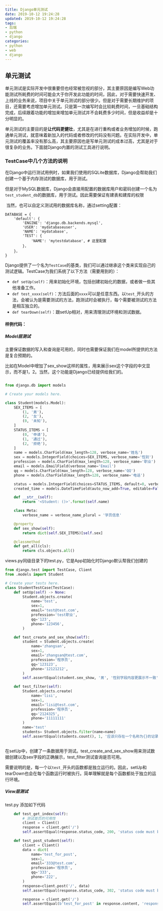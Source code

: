 ```yaml
---
title: Django单元测试
date: 2019-10-12 19:24:28
updated: 2019-10-12 19:24:28
tags:
- 后端
- python
- django
categories:
- python
- web
- django
---
```


## 单元测试

​        单元测试是实际开发中很重要但也经常被忽视的部分，其主要原因是编写Web功能测试所耗费的时间可能会大于你开发此功能的时间，因此，对于需要快速开发、上线的业务来说，项目中关于单元测试的部分很少。但是对于需要长期维护的项目，还需要考虑增加单元测试。只是第一次编写时会比较耗费时间，一旦基础结构完成，后续跟着功能的增加来增加单元测试并不会耗费多少时间，但是收益却是十分明显的。

​        单元测试的主要目的是**让代码更健壮**，尤其是在进行重构或者业务增加的时候，跑通单元测试，就意味着新加入的代码或者修改的代码没有问题。在实际开发中，单元测试的覆盖率没有那么高，其主要原因也是写单元测试的成本过高，尤其是对于很复杂的业务。下面就Django内置的测试工具进行说明。

### TestCase中几个方法的说明

​       在Django中运行测试用例时，如果我们使用的SQLite数据库，Django会帮助我们创建一个基于内存测试的数据库，用于测试。

​		但是对于MySQL数据库，Django会直接用配置的数据库用户和密码创建一个名为`test_student_db`的数据库，用于测试。因此需要保证有建表和建库的权限

​		当然，也可以自定义测试用的数据库名称，通过setting配置：

```
DATABASE = {
	'default': {
		'ENGINE': 'django.db.backends.mysql',
		'USER': 'mydatabaseuser',
		'NAME': 'mydatabase',
		'TEST': {
			'NAME': 'mytestdatabase', # 这里配置
		}，
	}，
}
```

Django提供了一个名为`TestCase`的基类，我们可以通过继承这个类来实现自己的测试逻辑。TestCase为我们系统了以下方法（需要用到的）：

- `def setUp(self)`：用来初始化环境，包括创建初始化的数据，或者做一些其他准备工作。
- `def test_xxxx(self)`：方法后面的`xxxx`可以是任意东西。以`test_`开头的方法，会被认为是需要测试的方法，跑测试时会被执行，每个需要被测试的方法是相互独立的。
- `def tearDown(self)`：跟setUp相对，用来清理测试环境和测试数据。

#### 样例代码：

##### Model层测试

主要保证数据的写入和查询是可用的，同时也需要保证我们在model所提供的方法是复合预期的。

比如在Model中增加了sex_show这样的属性，用来展示sex这个字段的中文显示，而不是1，2。当然，这个功能是Django已经提供给我们的。

```python

from django.db import models

# Create your models here.

class Student(models.Model):
    SEX_ITEMS = [
        (1, '男'),
        (2, '女'),
        (0, '未知'),
    ]
    STATUS_ITEMS = [
        (0, '申请'),
        (1, '通过'),
        (2, '拒绝'),
    ]
    name = models.CharField(max_length=128, verbose_name='姓名')
    sex = models.IntegerField(choices=SEX_ITEMS, verbose_name='性别')
    profession = models.CharField(max_length=128, verbose_name='职业')
    email = models.EmailField(verbose_name='Email')
    qq = models.CharField(max_length=128, verbose_name='QQ')
    phone = models.CharField(max_length=128, verbose_name='电话')

    status = models.IntegerField(choices=STATUS_ITEMS, default=0, verbose_name='审核状态')
    created_time = models.DateTimeField(auto_now_add=True, editable=False, verbose_name='创建时间')

    def __str__(self):
        return '<Student: ()>'.format(self.name)

    class Meta:
        verbose_name = verbose_name_plural = '学员信息'

    @property
    def sex_show(self):
        return dict(self.SEX_ITEMS)[self.sex]

    @classmethod
    def get_all(cls):
        return cls.objects.all()
```

views.py同级目录下的test.py，它是App初始化时Django默认帮我们创建的

```python
from django.test import TestCase, Client
from .models import Student

# Create your tests here.
class StudentTestCase(TestCase):
    def setUp(self) -> None:
        Student.objects.create(
            name='test',
            sex=1,
            email='test@test.com',
            profession='test职业',
            qq='123',
            phone='123456',
        )

    def test_create_and_sex_show(self):
        student = Student.objects.create(
            name='zhangsan',
            sex=1,
            email='zhangsan@test.com',
            profession='程序员',
            qq='123123',
            phone='12121212',
        )
        self.assertEqual(student.sex_show, '男', '性别字段内容更展示不一致')

    def test_filter(self):
        Student.objects.create(
            name='lisi',
            sex=1,
            email='lisi@test.com',
            profession='程序员',
            qq='2124325',
            phone='11111111'
        )
        name='test'
        students= Student.objects.filter(name=name)
        self.assertEqual(students.count(), 1, '应该只存在一个名称为{}的记录'.format(name))
        
```

在setUp中，创建了一条数据用于测试。test_create_and_sex_show用来测试数据创建以及sex字段的正确展示，test_filter测试查询是否可用。

需要说明的是，每一个以`test_`开头的函数都是独立运行的。因此，setUp和tearDown也会在每个函数运行时被执行。简单理解就是每个函数都处于独立的运行环境。

##### View层测试

test.py 添加如下代码

```python
    def test_get_index(self):
        # 测试首页的可用性
        client = Client()
        response = client.get('/')
        self.assertEqual(response.status_code, 200, 'status code must be 200!')

    def test_post_student(self):
        client = Client()
        data = dict(
            name='test_for_post',
            sex=1,
            email='333@test.com',
            profession='程序员',
            qq='333',
            phone='222',
        )
        response=client.post('/', data)
        self.assertEqual(response.status_code, 302, 'status code must be 302!')

        response = client.get('/')
        self.assertEqual(b'test_for_post' in response.content, 'response content must contain `test_for_post`')
```

